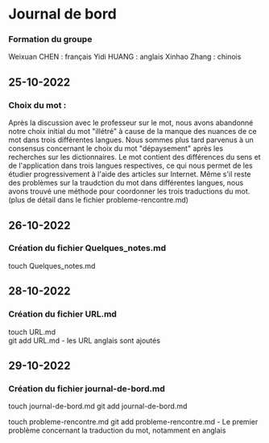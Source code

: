 # Journal de bord


### Formation du groupe

Weixuan CHEN : français
Yidi HUANG : anglais
Xinhao Zhang : chinois
	
	
## 25-10-2022
### Choix du mot : 
Après la discussion avec le professeur sur le mot, nous avons abandonné notre choix initial du mot "illétré" à cause de la manque des nuances de ce mot dans trois différentes langues.
Nous sommes plus tard parvenus à un consensus concernant le choix du mot "dépaysement" après les recherches sur les dictionnaires. Le mot contient des différences du sens et de l'application dans trois langues respectives, ce qui nous permet de les étudier progressivement à l'aide des articles sur Internet. Même s'il reste des problèmes sur la traudction du mot dans différentes langues, nous avons trouvé une méthode pour coordonner les trois traductions du mot.(plus de détail dans le fichier probleme-rencontre.md)  
	

## 26-10-2022
### Création du fichier Quelques_notes.md 
touch Quelques_notes.md


## 28-10-2022
### Création du fichier URL.md
touch URL.md  
git add URL.md - les URL anglais sont ajoutés

## 29-10-2022
### Création du fichier journal-de-bord.md
touch journal-de-bord.md
git add journal-de-bord.md

touch probleme-rencontre.md
git add probleme-rencontre.md  - Le premier problème concernant la traduction du mot, notamment en anglais
